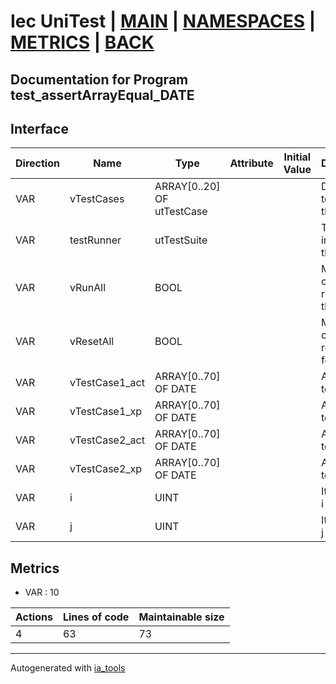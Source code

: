 # Iec UniTest | [MAIN] | [NAMESPACES] | [METRICS] | [BACK]  

## Documentation for Program test_assertArrayEqual_DATE  

## Interface  

| Direction | Name | Type | Attribute | Initial Value | Documentation |
| --------- | ---- | ---- | --------- | ------------- | ------------- |
| VAR | vTestCases | ARRAY[0..20] OF utTestCase |  |  | Definition of all test cases for this POU |  
| VAR | testRunner | utTestSuite |  |  | Test Suite fb instance to run the tests |  
| VAR | vRunAll | BOOL |  |  | Manual command to run all tests for this POU |  
| VAR | vResetAll | BOOL |  |  | Manual command to reset all tests for this POU |  
| VAR | vTestCase1_act | ARRAY[0..70] OF DATE |  |  | Array data 1 of test case 1 |  
| VAR | vTestCase1_xp | ARRAY[0..70] OF DATE |  |  | Array data 2 of test case 1 |  
| VAR | vTestCase2_act | ARRAY[0..70] OF DATE |  |  | Array data 3 of test case 2 |  
| VAR | vTestCase2_xp | ARRAY[0..70] OF DATE |  |  | Array data 4 of test case 2 |  
| VAR | i | UINT |  |  | Iterator variable i |  
| VAR | j | UINT |  |  | Iterator variable j |  


## Metrics  

- VAR : 10

| Actions | Lines of code | Maintainable size |
| ------- | ------------- | ----------------- |
| 4 | 63 | 73 |

---
Autogenerated with [ia_tools](https://github.com/tkucic/ia_tools)  

[MAIN]: ../../../../index.md
[NAMESPACES]: ../../nsList.md
[METRICS]: ../../../metrics.md
[BACK]: ../nsMain.md
